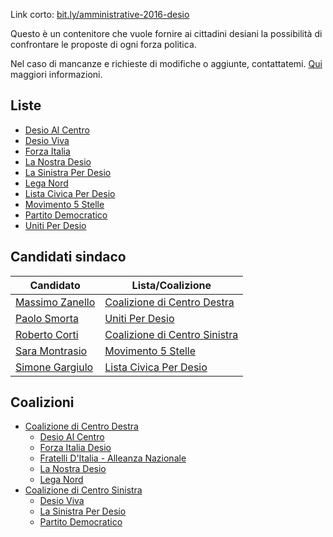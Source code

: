 Link corto: [bit.ly/amministrative-2016-desio](https://bit.ly/amministrative-2016-desio)

Questo è un contenitore che vuole fornire ai cittadini desiani la possibilità di confrontare le proposte di ogni forza politica.

Nel caso di mancanze e richieste di modifiche o aggiunte, contattatemi. [Qui](richiesta-del-programma-elettorale.md) maggiori informazioni.

## Liste

- [Desio Al Centro](desio-al-centro.md)
- [Desio Viva](desio-viva.md)
- [Forza Italia](forza-italia.md)
- [La Nostra Desio](la-nostra-desio.md)
- [La Sinistra Per Desio](la-sinistra-per-desio.md)
- [Lega Nord](lega-nord.md)
- [Lista Civica Per Desio](lista-civica-per-desio.md)
- [Movimento 5 Stelle](movimento-5-stelle.md)
- [Partito Democratico](partito-democratico.md)
- [Uniti Per Desio](uniti-per-desio.md)

## Candidati sindaco

| Candidato | Lista/Coalizione |
|-----------|------------------|
| [Massimo Zanello](coalizione-di-centro-destra.md#massimo-zanello-candidato-sindaco) | [Coalizione di Centro Destra](coalizione-di-centro-destra.md) |
| [Paolo Smorta](uniti-per-desio.md#paolo-smorta-candidato-sindaco) | [Uniti Per Desio](uniti-per-desio.md) |
| [Roberto Corti](coalizione-di-centro-sinistra.md#roberto-corti-candidato-sindaco) | [Coalizione di Centro Sinistra](coalizione-di-centro-sinistra.md) |
| [Sara Montrasio](movimento-5-stelle.md#sara-montrasio-candidato-sindaco) | [Movimento 5 Stelle](movimento-5-stelle.md) |
| [Simone Gargiulo](lista-civica-per-desio.md#simone-gargiulo-candidato-sindaco) | [Lista Civica Per Desio](lista-civica-per-desio.md) |

## Coalizioni

- [Coalizione di Centro Destra](coalizione-di-centro-destra.md)
  - [Desio Al Centro](desio-al-centro.md)
  - [Forza Italia Desio](forza-italia.md)
  - [Fratelli D'Italia - Alleanza Nazionale](fratelli-ditalia-alleanza-nazionale.md)
  - [La Nostra Desio](la-nostra-desio.md)
  - [Lega Nord](lega-nord.md)
- [Coalizione di Centro Sinistra](coalizione-di-centro-sinistra.md)
  - [Desio Viva](desio-viva.md)
  - [La Sinistra Per Desio](la-sinistra-per-desio.md)
  - [Partito Democratico](partito-democratico.md)
